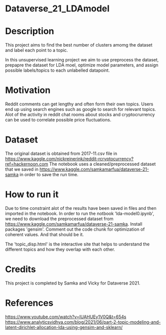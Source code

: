 # Dataverse_21_LDAmodel

# Description

This project aims to find the best number of clusters amomg the dataset and label each point
to a topic. 

In this unsupervised learning project we aim to use preprocess the dataset, prepapre the dataset for LDA moel, optimize model parameters,
and assign possible labels/topics to each unlabelled datapoint.

# Motivation
Reddit comments can get lengthy and often form their own topics. Users end up using search engines such as google to search for relevant topics. Alot of the activity in 
reddit chat rooms about stocks and cryptocrurrency can be used to correlate possible price fluctuations. 

# Dataset

The original dataset is obtained from 2017-11.csv file in https://www.kaggle.com/nickreinerink/reddit-rcryptocurrency?ref=hackernoon.com
The notebook uses a cleaned/preprocessed dataset that we saved in https://www.kaggle.com/samkamarfua/dataverse-21-samka in order to save the run time.

# How to run it

Due to time constraint alot of the results have been saved in files and then imported in the notebook. In order to run the notbook 'lda-model0.ipynb', we need to download
the preprocessed dataset from https://www.kaggle.com/samkamarfua/dataverse-21-samka. Install packages 'gensim'.  Comment out the code chunk for optimization of coherent values.
And that should be it.

The 'topic_disp.html' is the interactive site that helps to understand the different topics and how they overlap with each other.


# Credits
This project is completed by Samka and Vicky for Dataverse 2021. 

# References
https://www.youtube.com/watch?v=IUAHUEy1V0Q&t=654s
https://www.analyticsvidhya.com/blog/2021/06/part-2-topic-modeling-and-latent-dirichlet-allocation-lda-using-gensim-and-sklearn/


